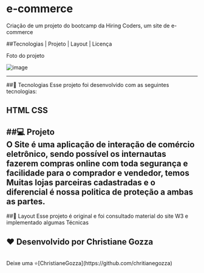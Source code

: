 # e-commerce
Criação de um projeto do bootcamp da Hiring Coders, um site de e-commerce


##Tecnologias   |    Projeto   |    Layout   |    Licença

Foto do projeto 

![image](https://user-images.githubusercontent.com/72118415/123859933-a87bab00-d8fb-11eb-9e91-f44c25076be2.png)


------------------------------------------------------------------------------------------------------------------
##🚀 Tecnologias
Esse projeto foi desenvolvido com as seguintes tecnologias:

HTML
CSS
------------------------------------------------------------------------------------------------------------------
##💻 Projeto
<br>
O Site é uma aplicação de interação de comércio eletrônico, sendo possível os internautas fazerem compras online com toda segurança e facilidade para o comprador e vendedor, temos 
Muitas lojas parceiras cadastradas e o diferencial é nossa politica de proteção a ambas as partes.
</br>
----------------------------------------------------------------------------------------------------------------
##🔖 Layout
Esse projeto é original e foi consultado material do site W3 e implementado algumas 
Técnicas 

## ♥  Desenvolvido por Christiane Gozza 
<br>
 Deixe uma ⭐️[ChristianeGozza](https://github.com/chritianegozza)




